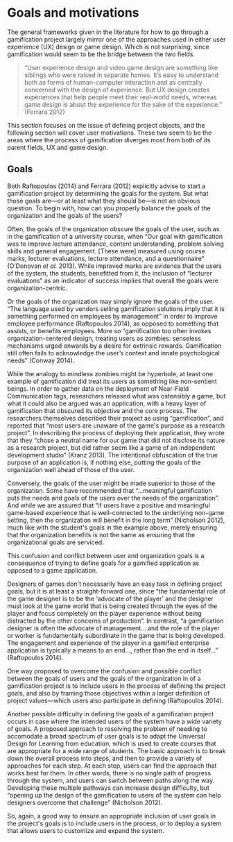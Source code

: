 # Goals and motivations

The general frameworks given in the literature for how to go through a gamification project largely mirror one of the approaches used in either user experience (UX) design or game design. Which is not surprising, since gamification would seem to be the bridge between the two fields.

>“User experience design and video game design are something like siblings who were raised in separate homes. It’s easy to understand both as forms of human-computer interaction and as centrally concerned with the design of experience. But UX design creates experiences that help people meet their real-world needs, whereas game design is about the experience for the sake of the experience.” (Ferrara 2012)

This section focuses on the issue of defining project objects, and the following section will cover user motivations.  These two seem to be the areas where the process of gamification diverges most from both of its parent fields, UX and game design. 

## Goals

Both Raftopoulos (2014) and Ferrara (2012) explicitly advise to start a gamification project by determining the goals for the system. But what those goals are&mdash;or at least what they should be&mdash;is not an obvious question. To begin with, how can you properly balance the goals of the organization and the goals of the users?

Often, the goals of the organization obscure the goals of the user, such as in the gamification of a university course, when “Our goal with gamification was to improve lecture attendance, content understanding, problem solving skills and general engagement. [These were] measured using course marks, lecturer evaluations, lecture attendance, and a questionnaire” (O’Donovan *et al.* 2013).  While improved marks are evidence that the users of the system, the students, benefitted from it, the inclusion of “lecturer evaluations” as an indicator of success implies that overall the goals were organization-centric.

Or the goals of the organization may simply ignore the goals of the user. “The language used by vendors selling gamification solutions imply that it is something performed on employees by management” in order to improve employee performance (Raftopoulos 2014), as opposed to something that assists, or benefits employees.  More so “gamification too often invokes organization-centered design, treating users as zombies: senseless mechanisms urged onwards by a desire for extrinsic rewards. Gamification still often fails to acknowledge the user’s context and innate psychological needs” (Conway 2014).

While the analogy to mindless zombies might be hyperbole, at least one example of gamification did treat its users as something like non-sentient beings. In order to gather data on the deployment of Near-Field Communication tags, researchers released what was ostensibly a game, but what it could also be argued was an application, with a heavy layer of gamification that obscured its objective and the core process. The researchers themselves described their project as using “gamification”, and reported that “most users are unaware of the game's purpose as a research project”.  In describing the process of deploying their application, they wrote that they “chose a neutral name for our game that did not disclose its nature as a research project, but did rather seem like a game of an independent development studio” (Kranz 2013).  The intentional obfuscation of the true purpose of an application is, if nothing else, putting the goals of the organization well ahead of those of the user.

Conversely, the goals of the user might be made superior to those of the organization. Some have recommended that “…meaningful gamification puts the needs and goals of the users over the needs of the organization”.  And while we are assured that “if users have a positive and meaningful game-based experience that is well-connected to the underlying non-game setting, then the organization will benefit in the long term” (Nicholson 2012), much like with the student's goals in the example above, merely ensuring that the organization benefits is not the same as ensuring that the organizational goals are serviced.

This confusion and conflict between user and organization goals is a consequence of trying to define goals for a gamified application as opposed to a game application.

Designers of games don't necessarily have an easy task in defining project goals, but it is at least a straight-forward one, since “the fundamental role of the game designer is to be the ‘advocate of the player’ and the designer must look at the game world that is being created through the eyes of the player and focus completely on the player experience without being distracted by the other concerns of production”. In contrast, “a gamification designer is often the advocate of management… and the role of the player or worker is fundamentally subordinate in the game that is being developed. The engagement and experience of the player in a gamified enterprise application is typically a means to an end…, rather than the end in itself…” (Raftopoulos 2014).

One way proposed to overcome the confusion and possible conflict between the goals of users and the goals of the organization in of a gamification project is to include users in the process of defining the project goals, and also by framing those objectives within a larger definition of project values&mdash;which users also participate in defining (Raftopoulos 2014).

Another possible difficulty in defining the goals of a gamification project occurs in case where the intended users of the system have a wide variety of goals. A proposed approach to resolving the problem of needing to accomodate a broad spectrum of user goals is to adapt the Universal Design for Learning from education, which is used to create courses that are appropriate for a wide range of students.  The basic approach is to break down the overall process into steps, and then to provide a variety of approaches for each step.  At each step, users can find the approach that works best for them.  In other words, there is no single path of progress through the system, and users can switch between paths along the way.  Developing these multiple pathways can increase design difficulty, but “opening up the design of the gamification to users of the system can help designers overcome that challenge” (Nicholson 2012).

So, again, a good way to ensure an appropriate inclusion of user goals in the project's goals is to include users in the process, or to deploy a system that allows users to customize and expand the system. 
